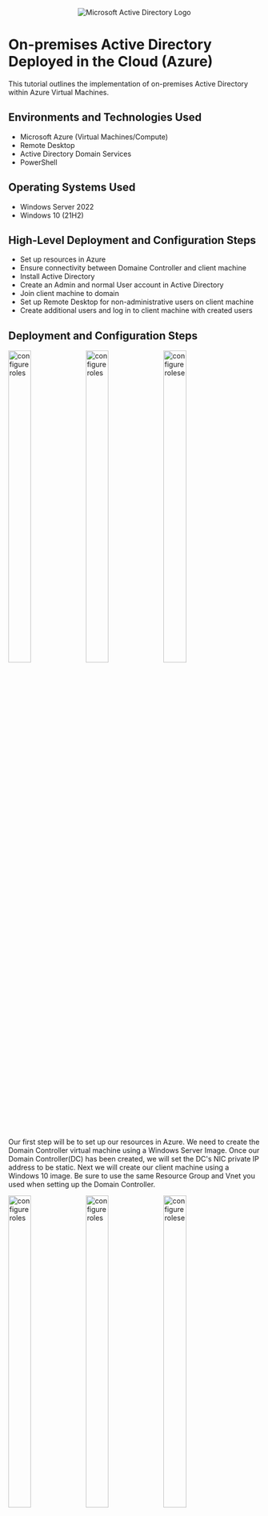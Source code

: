 <p align="center">
<img src="https://i.imgur.com/pU5A58S.png" alt="Microsoft Active Directory Logo"/>
</p>

<h1>On-premises Active Directory Deployed in the Cloud (Azure)</h1>
This tutorial outlines the implementation of on-premises Active Directory within Azure Virtual Machines.<br />


<h2>Environments and Technologies Used</h2>

- Microsoft Azure (Virtual Machines/Compute)
- Remote Desktop
- Active Directory Domain Services
- PowerShell

<h2>Operating Systems Used </h2>

- Windows Server 2022
- Windows 10 (21H2)

<h2>High-Level Deployment and Configuration Steps</h2>

- Set up resources in Azure
- Ensure connectivity between Domaine Controller and client machine
- Install Active Directory
- Create an Admin and normal User account in Active Directory
- Join client machine to domain
- Set up Remote Desktop for non-administrative users on client machine
- Create additional users and log in to client machine with created users

<h2>Deployment and Configuration Steps</h2>

<p float="left">
  <img src="https://github.com/ElwoodMattHowell/images/blob/main/step1-image1.png" height="40%" width="30%" alt="configure roles"/>
  <img src="https://github.com/ElwoodMattHowell/images/blob/main/step1-image2.png" height="40%" width="30%" alt="configure roles">
   <img src="https://github.com/ElwoodMattHowell/images/blob/main/step1-image3.png" height="40%" width="30%" alt="configure rolese">
</p>


Our first step will be to set up our resources in Azure.  We need to create the Domain Controller virtual machine using a Windows Server Image.  Once our Domain Controller(DC) has been created, we will set the DC's NIC private IP address to be static.  Next we will create our client machine using a Windows 10 image.  Be sure to use the same Resource Group and Vnet you used when setting up the Domain Controller.
<br />


<p float="left">
  <img src="https://github.com/ElwoodMattHowell/images/blob/main/step2-image1.png" height="40%" width="30%" alt="configure roles"/>
  <img src="https://github.com/ElwoodMattHowell/images/blob/main/step2-image2.png" height="40%" width="30%" alt="configure roles">
   <img src="https://github.com/ElwoodMattHowell/images/blob/main/step2-image3.png" height="40%" width="30%" alt="configure rolese">
</p>


Our next step will be to ensure connectivity between our Domain Controller and our client machine,  We must enable ICMPv4 on the local Windows firewall of our Domain Controller.  Login to our Domain Controller, and type _Firewall_ in the search box.  Click on _Windows Defender Firewall with Advanced Security_.  In the upper left hand corner, click on _Inbound Rules_.  Click on the header of the Protocol column.  This will group rules by protocol.  Enable all ICMPv4 rules by clicking on the rule and clicking _Enable_ in the panel to the right.  Close when finished.

<br />

<p float="left">
  <img src="https://github.com/ElwoodMattHowell/images/blob/main/step3-image1.png" height="40%" width="30%" alt="configure roles"/>
  <img src="https://github.com/ElwoodMattHowell/images/blob/main/step3-image2.png" height="40%" width="30%" alt="configure roles">
   <img src="https://github.com/ElwoodMattHowell/images/blob/main/step3-image3.png" height="40%" width="30%" alt="configure rolese">
</p>


Now we will install Active Directory Domain Services on our Domain Controller.  Using Microsoft Remote Desktop, login to your Domain Controller.  Server Manager should be open when we login.  If not, search Server Manager and open.  In Server Manager click _Add roles and Features_.  Click through to _Select server roles_ and check the box next to _Active Directory Domain Services_.  Click _Add Features_, click through to _Install_ and install.  When Active Directory Domain Services has been installed click _Close_.  In the upper right hand corner of our screen, we should see a flag with a yellow warning sign,  click on that warning sign and the click _Promote this server to a domain controller_.  Click the circle next to _Add a new forest_ and enter a Root domain name.  It is a private domain, so we can name it as we wish but it must be in the form of _example.com_.  Click _Next_ and enter a password of your choice.  Click through to _Install_ and install.  Once Active Directory is installed, our computer will restart.  When we log back in, we will use _root-domain-name\user-name_ as our username.  
<br />

<p float="left">
  <img src="https://github.com/ElwoodMattHowell/images/blob/main/step4-image1.png" height="40%" width="30%" alt="configure roles"/>
  <img src="https://github.com/ElwoodMattHowell/images/blob/main/step4-image2.png" height="40%" width="30%" alt="configure roles">
   <img src="https://github.com/ElwoodMattHowell/images/blob/main/step4-image3.png" height="40%" width="30%" alt="configure rolese">
</p>


Now that we have Active Directory installed, we will create two accounts; an Admin account and a User account.  In the search bar, type _Active Directory Users and Computers_ and click on that selection.  In the panel to the right, you should see the Root domain name you selected in the previous step.  Right click on that, click _New_, and then _Organizational Unit_.  For the purposes of this exercise, we will call this organizational unit EMPLOYEES.  Click _Okay_ and repeat the process, creating an organizational unit called _ADMINS_.  Next right click on _ADMINS_, click on _New_, and then _User_.  We will create a new admin account.  You can choose the name and logon name of your choice.  Click _Next_ and choose a password for your admin user.  For our purposes we will uncheck the box next to _User must change password at next logon_, but it is generally a best practice to keep that checked.  Click _Next_, and _Finish_.  Now we have to actually add the newly created user as a Domain Administrator.  In the Admins folder, right click on the user you just created and click _Properties_.  Click the _Member Of_ tab and click _Add_.  Type _domain_, click _Check Names_, click _Domain Admins_, click, _OK_, _OK_, _Apply_, and _OK_.  Log out and log back in using _root-domain-name\user-just-created_ as your username.
<br />


<p float="left">
  <img src="https://github.com/ElwoodMattHowell/images/blob/main/step5-image1.png" height="40%" width="30%" alt="configure roles"/>
  <img src="https://github.com/ElwoodMattHowell/images/blob/main/step5-image2.png" height="40%" width="30%" alt="configure roles"/>
  <img src="https://github.com/ElwoodMattHowell/images/blob/main/step5-image3.png" height="40%" width="30%" alt="configure rolese"/>
</p>


Our next step will be to connect or client machine to our Domain Controller.  First we have to set the client machine's DNS settings to the DC's private IP address.  From the Azure Portal, navigate to _Virtual Machines_ and click on your Domain Controller.  Find the private IP address and copy it.  Navigate back to _Virtual Machines_ and click on your client machine.  In the task bar to the left, click on _Networking_, click on _Network Interface_, _DNS servers_, click _Custom_, and paste your DC's private IP address into the box.  Click _Save_.  Now, navigate back to the overview of you client machine and click _Restart_.  Using _Microsoft Remote Desktop_, login to the client machine.  Once the client machine has opened, right click on _Start_, click _System_, and click _Rename this PC_ in the panel to the right.  Click _Change_, click the radio button next to _Domain_, and enter the root domain name you have used for the previous few steps.  Enter the admin username and password we used in the previous step to login to the DC, in the form 
_root-domain-name\username_.  Click _OK_.  the computer will now restart.  When it does, login using your credentials for the Domain Controller.

<br />

<p float="left">
  <img src="https://github.com/ElwoodMattHowell/images/blob/main/step6-image1.png" height="40%" width="40%" alt="configure roles"/>
  <img src="https://github.com/ElwoodMattHowell/images/blob/main/step6-image2.png" height="40%" width="40%" alt="configure roles"/>
</p>


Now we will set up Remote Desktop for non-administrative users on our client machine.  Login to the client machine using your admin credentials.  Right click on _Start_, click _System_, and then _Remote Desktop_.  Under _User Accounts_, click _Select users that can remotely access this PC_.  Click _Add_ and in the box type _domain_, then click _Check Names_.  Click on _Domaine Users_ then click _OK_, _OK_, _OK_.

<br />

<p float="left">
  <img src="https://github.com/ElwoodMattHowell/images/blob/main/step7-image1.png" height="40%" width="40%" alt="configure roles"/>
  <img src="https://github.com/ElwoodMattHowell/images/blob/main/step7-image2.png" height="40%" width="40%" alt="configure roles">
</p>


For our final step in this project, we will add a regular user to our DC and use that user to log on to our client machine.  Login to your DC as an admin.  Type _Active Directory Users and Computers_ in the search bar and click to open.  Click on your root domain and then right click on _USERS_.  Click _New_ and then _User_.  Enter a name, logon name, and password, and uncheck the box next to _User must change password at next logon_.  Click _Next_ and _Finish_.  You shouls now be able to use this username and password to logon to your client machine.  

<br />
